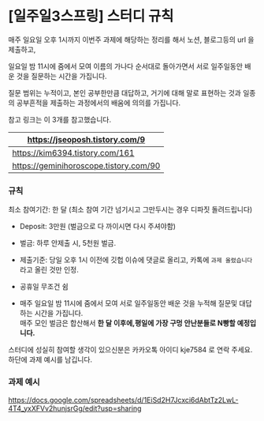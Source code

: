 #  [일주일3스프링] 스터디  규칙

매주 일요일 오후 1시까지 이번주 과제에 해당하는 정리를 해서 노션, 블로그등의 url 을 제출하고,  

 일요일 밤 11시에 줌에서 모여 이름의 가나다 순서대로 돌아가면서 서로 일주일동안 배운 것을 질문하는 시간을 가집니다.  

질문 범위는 누적이고,  본인 공부한만큼 대답하고, 거기에 대해  말로 표현하는 것과 일종의 공부흔적을  제출하는 과정에서의 배움에 의의를 가집니다.



참고 링크는 이 3개를 참고했습니다.

| https://jseoposh.tistory.com/9         |
| -------------------------------------- |
| https://kim6394.tistory.com/161        |
| https://geminihoroscope.tistory.com/90 |



### 규칙

최소 참여기간: 한 달 (최소 참여 기간 넘기시고 그만두시는 경우 디파짓 돌려드립니다)

* Deposit: 3만원 (벌금으로 다 까이시면 다시 주셔야함)

* 벌금: 하루 안제출 시, 5천원 벌금. 

* 제출기준: 당일  오후 1시 이전에 깃헙 이슈에 댓글로 올리고, 카톡에 `과제 올렸습니다`라고 올린 것만 인정.
* 공휴일 무조건 쉼
* 매주 일요일 밤 11시에 줌에서 모여  서로 일주일동안 배운 것을 누적해 질문및 대답하는 시간을 가집니다.  
  매주 모인 벌금은 합산해서 **한 달 이후에,평일에 가장 구멍 안난분들로 N빵할 예정입니다.**

스터디에 성실히 참여할 생각이 있으신분은 카카오톡 아이디 kje7584 로 연락 주세요.
하단에 과제 예시를 남깁니다.

### 과제 예시



https://docs.google.com/spreadsheets/d/1EiSd2H7Jcxci6dAbtTz2LwL-4T4_yxXFVv2hunjsrGg/edit?usp=sharing 
